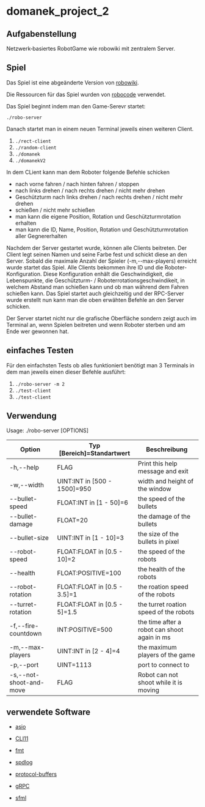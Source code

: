# domanek_project_2

## Aufgabenstellung

Netzwerk‐basiertes RobotGame wie robowiki mit zentralem Server.

## Spiel

Das Spiel ist eine abgeänderte Version von [robowiki](https://robowiki.net/wiki/Main_Page).

Die Ressourcen für das Spiel wurden von [robocode](https://github.com/robo-code/robocode) verwendet.

Das Spiel beginnt indem man den Game-Serevr startet:

`./robo-server`

Danach startet man in einem neuen Terminal jeweils einen weiteren Client.

1. `./rect-client`
2. `./random-client`
3. `./domanek`
4. `./domanekV2`

In dem CLient kann man dem Roboter folgende Befehle schicken  
- nach vorne fahren / nach hinten fahren / stoppen
- nach links drehen / nach rechts drehen / nicht mehr drehen
- Geschützturm nach links drehen / nach rechts drehen / nicht mehr drehen
- schießen / nicht mehr schießen
- man kann die eigene Position, Rotation und Geschützturmrotation erhalten
- man kann die ID, Name, Position, Rotation und Geschützturmrotation aller Gegnererhalten

Nachdem der Server gestartet wurde, können alle Clients beitreten.
Der Client legt seinen Namen und seine Farbe fest und schickt diese an den Server.
Sobald die maximale Anzahl der Spieler (-m,--max-players) erreicht wurde startet das Spiel.
Alle Clients bekommen ihre ID und die Roboter-Konfiguration.
Diese Konfiguration enhält die Geschwindigkeit, die Lebenspunkte, die Geschützturm- / Roboterrotationsgeschwindikeit, 
in welchem Abstand man schießen kann und ob man während dem Fahren schießen kann.
Das Spiel startet auch gleichzeitig und der RPC-Server wurde erstellt nun kann man die oben erwähten Befehle an den Server schicken.

Der Server startet nicht nur die grafische Oberfläche sondern zeigt auch im Terminal an, wenn Spielen beitreten und wenn Roboter sterben und am Ende wer gewonnen hat.

## einfaches Testen
Für den einfachsten Tests ob alles funktioniert benötigt man 3 Terminals in dem man jeweils einen dieser Befehle ausführt:

1. `./robo-server -m 2`
2. `./test-client`
3. `./test-client`

## Verwendung

Usage: ./robo-server [OPTIONS]

| Option                   | Typ [Bereich]=Standartwert    | Beschreibung                                 |
| ------------------------ | ----------------------------- | -------------------------------------------- |
| -h,--help                | FLAG                          | Print this help message and exit             |
| -w,--width               | UINT:INT in [500 - 1500]=950  | width and height of the window               |
| --bullet-speed           | FLOAT:INT in [1 - 50]=6       | the speed of the bullets                     |
| --bullet-damage          | FLOAT=20                      | the damage of the bullets                    |
| --bullet-size            | UINT:INT in [1 - 10]=3        | the size of the bullets in pixel             |
| --robot-speed            | FLOAT:FLOAT in [0.5 - 10]=2   | the speed of the robots                      |
| --health                 | FLOAT:POSITIVE=100            | the health of the robots                     |
| --robot-rotation         | FLOAT:FLOAT in [0.5 - 3.5]=1  | the roation speed of the robots              |
| --turret-rotation        | FLOAT:FLOAT in [0.5 - 5]=1.5  | the turret roation speed of the robots       |
| -f,--fire-countdown      | INT:POSITIVE=500              | the time after a robot can shoot again in ms |
| -m,--max-players         | UINT:INT in [2 - 4]=4         | the maximum players of the game              |
| -p,--port                | UINT=1113                     | port to connect to                           |
| -s,--not-shoot-and-move  | FLAG                          | Robot can not shoot while it is moving       |

## verwendete Software
* [asio](https://think-async.com/Asio/)
* [CLI11](https://github.com/CLIUtils/CLI11)
* [fmt](https://github.com/fmtlib/fmt)
* [spdlog](https://github.com/gabime/spdlog)

* [protocol-buffers](https://developers.google.com/protocol-buffers/)
* [gRPC](http://www.grpc.io/)

* [sfml](https://github.com/SFML/SFML)

